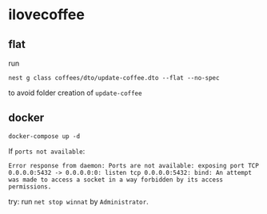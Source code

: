 # ilovecoffee


## flat

run

```
nest g class coffees/dto/update-coffee.dto --flat --no-spec
```

to avoid folder creation of `update-coffee`

## docker

```
docker-compose up -d
```

If `ports not available`:

```
Error response from daemon: Ports are not available: exposing port TCP 0.0.0.0:5432 -> 0.0.0.0:0: listen tcp 0.0.0.0:5432: bind: An attempt was made to access a socket in a way forbidden by its access permissions.
```

try: run `net stop winnat` by `Administrator`.